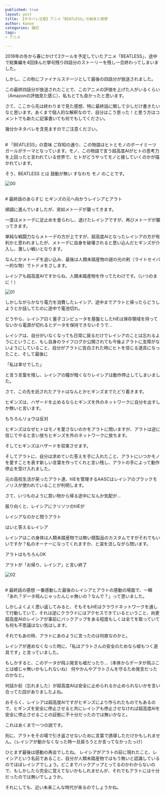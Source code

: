 ```yaml
---
published: true
layout: post
title: 【ネタバレ注意】アニメ「BEATLESS」の結末と感想
author: Kanoe
categories: 雑記
tags:
- アニメ

---
```


2018年の冬から春にかけて2クールを予定していたアニメ「BEATLESS」、途中で総集編を4回挟んだ挙句残り四話分のストーリーを残し一旦終わってしまいました。


しかし、この秋にファイナルステージとして最後の四話分が放送されました。


この最終四話分が放送されたことで、このアニメの評価を上げた人がいるくらい（Amazonの評価見た感じ）、私もとても良かったと思います。


さて、ここから先は終わりまで見た感想、特に最終話に関して少しだけ書きたいなと思います。あくまで個人的な解釈なので、自分はこう思った！と思う方はコメントでも新たに記事書いても何でもしてください。


幾分かネタバレを含見ますのでご注意ください。

<!-- more -->
<br>
# 「BEATLESS」の意味
ご存知の通り、この物語はヒトとモノのボーイミーツガールがテーマとなっています。モノ、この物語で言う超高度AIがヒトの思考力を上回ったと言われている世界で、ヒトがどうやってモノと接していくのかが描かれています。

そう、BEATLESS とは 鼓動が無い すなわち モノ のことです。



![00](http://beatless-anime.jp/common/img/gallery/main/bt_pic_5.jpg)

<br>
# 最終話のあらすじ
ヒギンズの元へ向かうレイシアとアラト

順調に進んでいましたが、突如メトーデが襲ってきます。

一度はメトーデに足止めを食らわし、退けたレイシアですが、再びメトーデが襲ってきます。

単純な戦闘力ならメトーデの方が上ですが、超高度AIとなったレイシアの方が有利かと思われましたが、メトーデに自身を破壊されると思い込んだヒギンズが介入し、激しい戦いとなります。

なんとかメトーデを追い込み、最後は人類未踏産物の謎の光の剣（ライトセイバー的な物）でトドメをさします。

レイシアも超高度AIですからね、人類未踏産物を作ってたわけです。（いつのまに！）



![01](http://beatless-anime.jp/common/img/gallery/main/bt_pic_29.jpg)




しかしながらかなり電力を消費したレイシア、途中までアラトと帰ったらどうしようとか話してたのに途中で電池切れ。

どうやら、レイシア曰く量子コンピュータを基盤としたhIEは保存領域を持ってないから電源が切れるとデータを保持できないそうで…

レイシアは、自分がいなくなっても日常に戻るだけでレイシアのことは忘れるようにということ、もし自身のライフログか公開されても今後よアラトに支障がないようにしていること、自分がアラトに告白された時にヒトを信じる道具になったこと、そして最後に

「私は幸せでした」

と言う言葉を残し、レイシアの瞳が暗くなりレイシアは動作停止してしまいました。

さて、この先を託されたアラトはなんとかヒギンズまでたどり着きます。

ヒギンズは、ハザードを止めるならヒギンズを外のネットワークに自分を出すしか無いと言います。

もちろんリョウは反対

ヒギンズはなぜヒトはモノを愛さないのかをアラトに問いますが、アラトは逆に信じてやると言い放ちヒギンズを外のネットワークに放ちます。

そしてヒギンズはハザードを収束させます。

そしてアラトに、自分は求めていた答えを手に入れたこと、アラトにいつかモノを愛すことを表す新しい言葉を作ってくれと言い残し、アラトの手によって動作停止を受け入れました。

元の高校生活が戻ったアラト達、hIEを管理するAASCはレイシアのプラックモノリスが使われていることが判明します。

さて、いつものように買い物から帰る途中になんか気配が…

振り向くと、レイシアにクリソツのhIEが

レイシアなのかと問うアラト

はいと答えるレイシア

レイシアはこの身体は人類未踏産物では無い既製品のカスタムですがそれでもいいですか？私のオーナーになってくれますか、と涙を流しながら問います。

アラトはもちろんOK

アラトが「お帰り、レイシア」と言い終了


![02](http://beatless-anime.jp/common/img/gallery/main/bt_pic_35.jpg)

<br>
# 最終話の感想
一番感動した最後のレイシアとアラトの感動の場面で、一瞬「あれ？データ飛んじゃったんじゃ無いの？なんで？」って思いました。

しかしよくよく思い返してみると、そもそもhIEはクラウドネットワークを通して行動していて、それは逆にクラウドにはアクセスできているということ、尚更超高度AIのレイシアが事前にバックアップをある程度もしくは全てを取っていても何も不思議はない気はします。

それでもあの時、アラトにあのように言ったのは何故なのかと。

レイシアが進めなくなった時に、「私はアラトさんの安全のためなら嘘もつく道具です」と言っていました。

もしかすると、このデータが飛ぶ発言も嘘だったり…（本体からデータが飛ぶことは嘘じゃ無いかもしれないね）
何やかんやアラトさんを守るため発言だったのかなと。

何話か前（忘れました）が超高度AIは安全に止められるか止められないかを言い合ってた回がありましたよね。

おそらく、レイシアは超高度AIですがヒギンズにより作られたものでもあるので、ヒギンズを安全に停止させると共にレイシアも停止させなければ超高度AIを安全に停止させることの証拠に不十分だったのでは無いかなと。

これはあくまで一つの説です。

別に、アラトをその場で引き返させないために言葉で誘導しただけかもしれません。（レイシアが動かなくなった時一旦戻ろうとか言ってなかったっけ）

ひとまず最後は感動の再会でしたね。
レイシアがアラトの前に現れたこと、レイシアという名前であること、自分が人類未踏産物ではもう無いと認識しているのでほぼレイシアでしょう。どこまでバックアップとってるのかわからないので、もしかしたら完全に覚えてないかもしれませんが、それでもアラトには十分だったのでは無いでしょうか。

それにしても、近い未来こんな時代が来るのでしょうかね。

<br>
